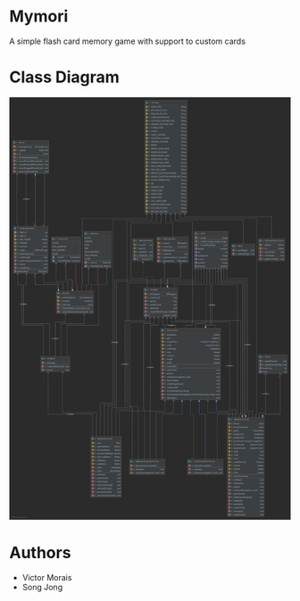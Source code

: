 # Mymori

A simple flash card memory game with support to custom cards

# Class Diagram

![alt text](https://github.com/inuyVessalius/mymori/blob/main/diagram.png?raw=true)

# Authors

* Victor Morais
* Song Jong
